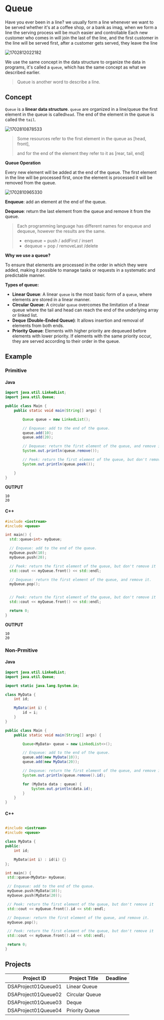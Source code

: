 # Queue

Have you ever been in a line? we usually form a line whenever we want to be served whether it's at a coffee shop, or a bank as imag, when we form a line the serving process will be much easier and controllable Each new customer who comes in will join the last of the line, and the first customer in the line will be served first, after a customer gets served, they leave the line

![1702812022182](images/01-introduction-to-queue/1702812022182.png)

We use the same concept in the data structure to organize the data in programs, it's called a `queue`, which has the same concept as what we described earlier.

> Queue is another word to describe a line.

## Concept

`Queue` is a **linear data structure**. `queue` are organized in a line/queue the first element in the queue is called`head`. The end of the element in the queue is called the `tail`.

![1702810878533](images/01-introduction-to-queue/1702810878533.png)

> Some resources refer to the first element in the queue as [head, front],
>
> and for the end of the element they refer to it as [rear, tail, end]

**Queue Operation**

Every new element will be added at the end of the queue. The first element in the line will be processed first, once the element is processed it will be removed from the queue.

![1702810965330](images/01-introduction-to-queue/1702810965330.png)

**Enqueue**: add an element at the end of the queue.

**Dequeue**: return the last element from the queue and remove it from the queue.

> Each programming language has different names for enqueue and dequeue, however the results are the same.
>
> * enqueue = push / addFirst / insert
> * dequeue = pop / removeLast /delete

**Why we use a queue?**

To ensure that elements are processed in the order in which they were added, making it possible to manage tasks or requests in a systematic and predictable manner.

**Types of queue:**

* **Linear Queue**: A linear `queue` is the most basic form of a `queue`, where elements are stored in a linear manner.
* **Circular Queue**: A circular `queue` overcomes the limitation of a linear queue where the tail and head can reach the end of the underlying array or linked list.
* **Deque (Double-Ended Queue)**: It allows insertion and removal of elements from both ends.
* **Priority Queue**: Elements with higher priority are dequeued before elements with lower priority. If elements with the same priority occur, they are served according to their order in the queue.

## Example

### Primitive

#### Java

````Java
import java.util.LinkedList;
import java.util.Queue;

public class Main {
    public static void main(String[] args) {

        Queue queue = new LinkedList();

        // Enqueue: add to the end of the queue.
        queue.add(10);
        queue.add(20);

        // Dequeue: return the first element of the queue, and remove it.
        System.out.println(queue.remove());

        // Peek: return the first element of the queue, but don't remove it.
        System.out.println(queue.peek());

    }
}
````

**OUTPUT**

````
10
20
````

#### C++

````cpp
#include <iostream>
#include <queue>

int main() {
  std::queue<int> myQueue;

  // Enqueue: add to the end of the queue.
  myQueue.push(10);
  myQueue.push(20);

  // Peek: return the first element of the queue, but don't remove it
  std::cout << myQueue.front() << std::endl;

  // Dequeue: return the first element of the queue, and remove it.
  myQueue.pop();


  // Peek: return the first element of the queue, but don't remove it
  std::cout << myQueue.front() << std::endl;

  return 0;
}
````

**OUTPUT**

````
10
20
````

### Non-Prmitive

#### Java

````Java
import java.util.LinkedList;
import java.util.Queue;

import static java.lang.System.in;

class MyData {
    int id;

    MyData(int i) {
        id = i;
    }
}

public class Main {
    public static void main(String[] args) {

        Queue<MyData> queue = new LinkedList<>();

        // Enqueue: add to the end of the queue.
        queue.add(new MyData(10));
        queue.add(new MyData(20));

        // Dequeue: return the first element of the queue, and remove it.
        System.out.println(queue.remove().id);

        for (MyData data : queue) {
            System.out.println(data.id);
        }
    }
}
````

#### C++

````cpp

#include <iostream>
#include <queue>

class MyData {
public:
    int id;

    MyData(int i) : id(i) {}
};

int main() {
 std::queue<MyData> myQueue;

 // Enqueue: add to the end of the queue.
 myQueue.push(MyData(10));
 myQueue.push(MyData(20));

 // Peek: return the first element of the queue, but don't remove it
 std::cout << myQueue.front().id << std::endl;

 // Dequeue: return the first element of the queue, and remove it.
 myQueue.pop();

 // Peek: return the first element of the queue, but don't remove it
 std::cout << myQueue.front().id << std::endl;

 return 0;
}
````

## Projects


| Project ID         | Project Title   | Deadline |
| ------------------- | --------------- | -------- |
| DSAProject01Queue01 | Linear Queue    |          |
| DSAProject01Queue02 | Circular Queue |          |
| DSAProject01Queue03 | Deque           |          |
| DSAProject01Queue04 | Priority Queue  |          |
